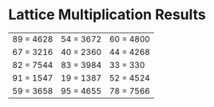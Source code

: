 # Lattice Multiplication Results

|   |   |   |
|---|---|---|
| 89 = 4628 | 54 = 3672 | 60 = 4800 |
| 67 = 3216 | 40 = 2360 | 44 = 4268 |
| 82 = 7544 | 83 = 3984 | 33 = 330 |
| 91 = 1547 | 19 = 1387 | 52 = 4524 |
| 59 = 3658 | 95 = 4655 | 78 = 7566 |
